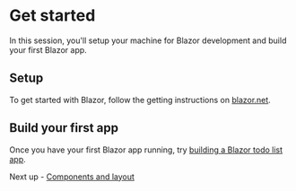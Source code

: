 # Get started

In this session, you'll setup your machine for Blazor development and build your first Blazor app.

## Setup

To get started with Blazor, follow the getting instructions on [blazor.net](https://blazor.net).

## Build your first app

Once you have your first Blazor app running, try [building a Blazor todo list app](https://aka.ms/blazor/todo).

Next up - [Components and layout](01-components-and-layout.md)
